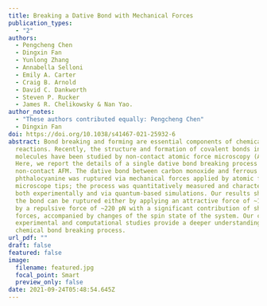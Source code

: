 ```yaml
---
title: Breaking a Dative Bond with Mechanical Forces
publication_types:
  - "2"
authors:
  - Pengcheng Chen
  - Dingxin Fan
  - Yunlong Zhang
  - Annabella Selloni
  - Emily A. Carter
  - Craig B. Arnold
  - David C. Dankworth
  - Steven P. Rucker
  - James R. Chelikowsky & Nan Yao.
author_notes:
  - "These authors contributed equally: Pengcheng Chen"
  - Dingxin Fan
doi: https://doi.org/10.1038/s41467-021-25932-6
abstract: Bond breaking and forming are essential components of chemical
  reactions. Recently, the structure and formation of covalent bonds in single
  molecules have been studied by non-contact atomic force microscopy (AFM).
  Here, we report the details of a single dative bond breaking process using
  non-contact AFM. The dative bond between carbon monoxide and ferrous
  phthalocyanine was ruptured via mechanical forces applied by atomic force
  microscope tips; the process was quantitatively measured and characterized
  both experimentally and via quantum-based simulations. Our results show that
  the bond can be ruptured either by applying an attractive force of ~150 pN or
  by a repulsive force of ~220 pN with a significant contribution of shear
  forces, accompanied by changes of the spin state of the system. Our combined
  experimental and computational studies provide a deeper understanding of the
  chemical bond breaking process.
url_pdf: ""
draft: false
featured: false
image:
  filename: featured.jpg
  focal_point: Smart
  preview_only: false
date: 2021-09-24T05:48:54.645Z
---
```

